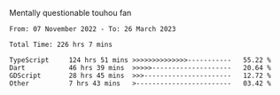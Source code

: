 Mentally questionable touhou fan

<!--START_SECTION:waka-->

```text
From: 07 November 2022 - To: 26 March 2023

Total Time: 226 hrs 7 mins

TypeScript     124 hrs 51 mins >>>>>>>>>>>>>>-----------   55.22 %
Dart           46 hrs 39 mins  >>>>>--------------------   20.64 %
GDScript       28 hrs 45 mins  >>>----------------------   12.72 %
Other          7 hrs 43 mins   >------------------------   03.42 %
```

<!--END_SECTION:waka-->
